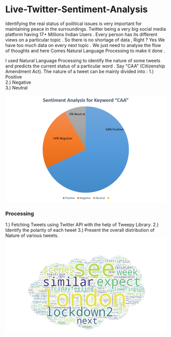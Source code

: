 <h1> Live-Twitter-Sentiment-Analysis</h1>
Identifying the real status of poilitical issues is very important for maintaining peace in the surroundings.
Twitter being a very big social media platform having 17+ Millions Indian Users . Every person has its different views on a particular topic .
So there is no shortage of data , Right ?
Yes We have too much data on every next topic . We just need to analyse the flow of thoughts and here Comes Natural Language Processing to make it done .

I used Natural Language Processing to identify the nature of some tweets and predicts the current status of a particular word . Say "CAA" (Citizenship Amendment Act).
The nature of a tweet can be mainly divided into :
1.) Positive<br>
2.) Negative<br>
3.) Neutral<br>

<img src="Pie Chart.png">

<h3>Processing</h3>
1.) Fetching Tweets using Twitter API with the help of Tweepy Library.
2.) Identify the polarity of each tweet
3.) Present the overall distribution of Nature of various tweets.

<br>
<img src="1_jBHrWrKcMN_DhZiMPk3DIA.png">
